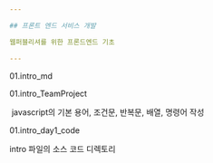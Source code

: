 ```yaml
---

## 프론트 엔드 서비스 개발

웹퍼블리셔를 위한 프론드엔드 기초

---
```


01.intro_md 

01.intro_TeamProject

​	javascript의 기본 용어, 조건문, 반복문, 배열, 명령어 작성

01.intro_day1_code

 intro 파일의 소스 코드 디렉토리

​	